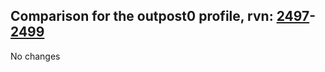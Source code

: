 ## Comparison for the outpost0 profile, rvn: [2497](https://github.com/PRO100KatYT/FortniteProfileRevisions/tree/main/profiles/outpost0/2497%20outpost0.json)-[2499](https://github.com/PRO100KatYT/FortniteProfileRevisions/tree/main/profiles/outpost0/2499%20outpost0.json)

No changes
